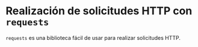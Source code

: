 # Realización de solicitudes HTTP con `requests`
`requests` es una biblioteca fácil de usar para realizar solicitudes HTTP.